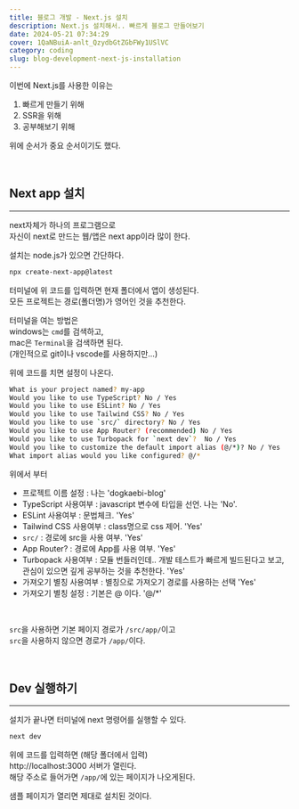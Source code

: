 ```yaml
---
title: 블로그 개발 - Next.js 설치
description: Next.js 설치해서.. 빠르게 블로그 만들어보기
date: 2024-05-21 07:34:29
cover: 1QaNBuiA-anlt_QzydbGtZGbFWy1USlVC
category: coding
slug: blog-development-next-js-installation
---
```


이번에 Next.js를 사용한 이유는

1. 빠르게 만들기 위해
2. SSR을 위해
3. 공부해보기 위해

위에 순서가 중요 순서이기도 했다.

<br/>

## Next app 설치

---

next자체가 하나의 프로그램으로  
자신이 next로 만드는 웹/앱은 next app이라 많이 한다.

설치는 node.js가 있으면 간단하다.

```bash
npx create-next-app@latest
```

터미널에 위 코드를 입력하면 현재 폴더에서 앱이 생성된다.  
모든 프로젝트는 경로(폴더명)가 영어인 것을 추천한다.

터미널을 여는 방법은  
windows는 `cmd`를 검색하고,  
mac은 `Terminal`을 검색하면 된다.  
(개인적으로 git이나 vscode를 사용하지만...)

위에 코드를 치면 설정이 나온다.

```bash
What is your project named? my-app
Would you like to use TypeScript? No / Yes
Would you like to use ESLint? No / Yes
Would you like to use Tailwind CSS? No / Yes
Would you like to use `src/` directory? No / Yes
Would you like to use App Router? (recommended) No / Yes
Would you like to use Turbopack for `next dev`?  No / Yes
Would you like to customize the default import alias (@/*)? No / Yes
What import alias would you like configured? @/*
```

위에서 부터

- 프로젝트 이름 설정 : 나는 'dogkaebi-blog'
- TypeScript 사용여부 : javascript 변수에 타입을 선언. 나는 'No'.
- ESLint 사용여부 : 문법체크. 'Yes'
- Tailwind CSS 사용여부 : class명으로 css 제어. 'Yes'
- `src/` : 경로에 src을 사용 여부. 'Yes'
- App Router? : 경로에 App를 사용 여부. 'Yes'
- Turbopack 사용여부 : 모듈 번들러인데.. 개발 테스트가 빠르게 빌드된다고 보고, 관심이 있으면 깊게 공부하는 것을 추천한다. 'Yes'
- 가져오기 별칭 사용여부 : 별칭으로 가져오기 경로를 사용하는 선택 'Yes'
- 가져오기 별칭 설정 : 기본은 @ 이다. '@/\*'

<br/>

`src`을 사용하면 기본 페이지 경로가 `/src/app/`이고  
`src`을 사용하지 않으면 경로가 `/app/`이다.

<br/>

## Dev 실행하기

---

설치가 끝나면 터미널에 next 명령어를 실행할 수 있다.

```bash
next dev
```

위에 코드를 입력하면 (해당 폴더에서 입력)  
http://localhost:3000 서버가 열린다.  
해당 주소로 들어가면 `/app/`에 있는 페이지가 나오게된다.

샘플 페이지가 열리면 제대로 설치된 것이다.
